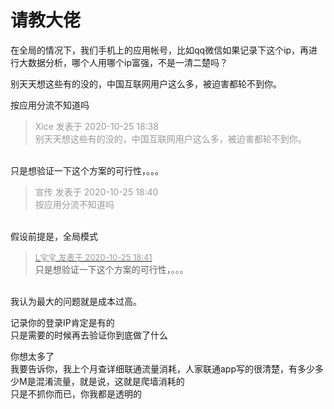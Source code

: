 # 请教大佬


在全局的情况下，我们手机上的应用帐号，比如qq微信如果记录下这个ip，再进行大数据分析，哪个人用哪个ip富强，不是一清二楚吗？

别天天想这些有的没的，中国互联网用户这么多，被迫害都轮不到你。

按应用分流不知道吗

<div class="quote"><blockquote><font color="#999999">Xice 发表于 2020-10-25 18:38</font><br />
<font color="#999999">别天天想这些有的没的，中国互联网用户这么多，被迫害都轮不到你。</font></blockquote></div><br />
只是想验证一下这个方案的可行性，。。。

<div class="quote"><blockquote><font color="#999999">宣传 发表于 2020-10-25 18:40</font><br />
<font color="#999999">按应用分流不知道吗</font></blockquote></div><br />
假设前提是，全局模式

<div class="quote"><blockquote><font size="2"><a href="https://www.hostloc.com/forum.php?mod=redirect&amp;goto=findpost&amp;pid=9350727&amp;ptid=758343" target="_blank"><font color="#999999">L宝宝 发表于 2020-10-25 18:41</font></a></font><br />
只是想验证一下这个方案的可行性，。。。</blockquote></div><br />
我认为最大的问题就是成本过高。<img id="aimg_IXJ5X" onclick="zoom(this, this.src, 0, 0, 0)" class="zoom" src="https://cdn.jsdelivr.net/gh/hishis/forum-master/public/images/patch.gif" onmouseover="img_onmouseoverfunc(this)" onload="thumbImg(this)" border="0" alt="" />

记录你的登录IP肯定是有的<br />
只是需要的时候再去验证你到底做了什么

你想太多了<br />
我要告诉你，我上个月查详细联通流量消耗，人家联通app写的很清楚，有多少多少M是混淆流量，就是说，这就是爬墙消耗的<br />
只是不抓你而已，你我都是透明的
